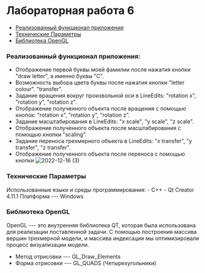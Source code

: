 # Лабораторная работа 6

- [Реализованный функционал приложения](#реализованный-функционал-приложения)
- [Технические Параметры](#технические-параметры) 
- [Библиотека OpenGL](#библиотека-opengl) 

### Реализованный функционал приложения:
- Отображение первой буквы моей фамилии после нажатия кнопки "draw letter", а именно буквы "С".
- Возможность выбора цвета буквы после нажатия кнопки "letter colour".
"transfer".
- Задание вращения вокруг произвольной оси в LineEdits: "rotation x", "rotation y", "rotation z".
- Отображение полученного объекта после вращения с помощью кнопок: "rotation x", "rotation y", "rotation z".
- Задание масштабирования в LineEdits: "x scale", "y scale", "z scale".
- Отображение полученного объекта после масштабирования с помощью кнопки "scaling".
- Задание переноса трехмерного объекта в LineEdits: "x transfer", "y transfer", "z transfer".
- Отображение полученного объекта после переноса с помощью кнопки
![2022-12-16 (3)](https://user-images.githubusercontent.com/96499616/207998900-548d428f-83cc-453d-861c-203fbf3432e1.png)

### Технические Параметры
Использованные языки и среды программирования: - C++ - Qt Creator 4.11.1
Платформа --- Windows
### Библиотека OpenGL
OpenGL --- это внутренняя библиотека QT, которая была использована для реализации поставленной задачи. С помощью построения массива вершин трехмерной модели, и массива индексации мы оптимизировали процесс визуализации модели.
- Метод отрисовки --- GL_Draw_Elements
- Форма отрисовки --- GL_QUADS (Четырехугольники)
